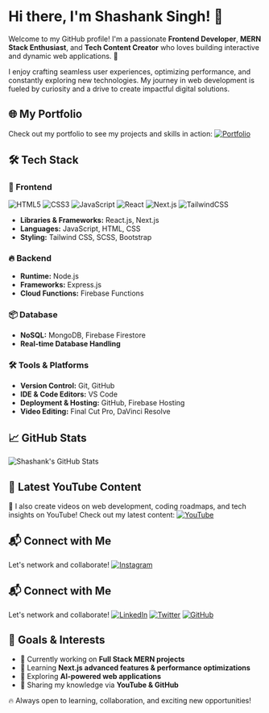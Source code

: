 # Hi there, I'm Shashank Singh! 👋

Welcome to my GitHub profile! I'm a passionate **Frontend Developer**, **MERN Stack Enthusiast**, and **Tech Content Creator** who loves building interactive and dynamic web applications. 🚀

I enjoy crafting seamless user experiences, optimizing performance, and constantly exploring new technologies. My journey in web development is fueled by curiosity and a drive to create impactful digital solutions.

## 🌐 My Portfolio
Check out my portfolio to see my projects and skills in action:
[![Portfolio](https://img.shields.io/badge/🔗-Portfolio-FAB005?style=for-the-badge&logo=google-chrome&logoColor=black)](https://savitaar0912.github.io/portfolio/)

## 🛠️ Tech Stack
### 🚀 Frontend
![HTML5](https://img.shields.io/badge/HTML5-E34F26?style=for-the-badge&logo=html5&logoColor=white)
![CSS3](https://img.shields.io/badge/CSS3-1572B6?style=for-the-badge&logo=css3&logoColor=white)
![JavaScript](https://img.shields.io/badge/JavaScript-F7DF1E?style=for-the-badge&logo=javascript&logoColor=black)
![React](https://img.shields.io/badge/React-61DAFB?style=for-the-badge&logo=react&logoColor=black)
![Next.js](https://img.shields.io/badge/Next.js-000000?style=for-the-badge&logo=next.js&logoColor=white)
![TailwindCSS](https://img.shields.io/badge/TailwindCSS-38B2AC?style=for-the-badge&logo=tailwind-css&logoColor=white)

- **Libraries & Frameworks:** React.js, Next.js
- **Languages:** JavaScript, HTML, CSS
- **Styling:** Tailwind CSS, SCSS, Bootstrap

### 🔥 Backend
- **Runtime:** Node.js
- **Frameworks:** Express.js
- **Cloud Functions:** Firebase Functions

### 📦 Database
- **NoSQL:** MongoDB, Firebase Firestore
- **Real-time Database Handling**

### 🛠️ Tools & Platforms
- **Version Control:** Git, GitHub
- **IDE & Code Editors:** VS Code
- **Deployment & Hosting:** GitHub, Firebase Hosting
- **Video Editing:** Final Cut Pro, DaVinci Resolve

## 📈 GitHub Stats
![Shashank's GitHub Stats](https://github-readme-stats.vercel.app/api?username=savitaar0912&show_icons=true&theme=radical)

## 📢 Latest YouTube Content
🚀 I also create videos on web development, coding roadmaps, and tech insights on YouTube! Check out my latest content:
[![YouTube](https://img.shields.io/badge/YouTube-Code%20with%20Savitaar-FF0000?style=for-the-badge&logo=youtube&logoColor=white)](https://www.youtube.com/@CodeWithSavitaar)

## 📬 Connect with Me
Let's network and collaborate!
[![Instagram](https://img.shields.io/badge/Instagram-CodewithSavitaar-E4405F?style=for-the-badge&logo=instagram&logoColor=white)](https://www.instagram.com/codewithsavitaar/)

## 📬 Connect with Me
Let's network and collaborate!
[![LinkedIn](https://img.shields.io/badge/LinkedIn-Connect-0077B5?style=for-the-badge&logo=linkedin&logoColor=white)](https://www.linkedin.com/in/shashanksingh875/)
[![Twitter](https://img.shields.io/badge/Twitter-Follow%20Me-0077B5?style=for-the-badge&logo=twitter&logoColor=white)](https://twitter.com/savitaar875)
[![GitHub](https://img.shields.io/badge/GitHub-Follow%20Me-0077B5?style=for-the-badge&logo=github&logoColor=white)](https://github.com/savitaar0912)

## 🎯 Goals & Interests
- 🔭 Currently working on **Full Stack MERN projects**
- 🌱 Learning **Next.js advanced features & performance optimizations**
- 🎯 Exploring **AI-powered web applications**
- 📝 Sharing my knowledge via **YouTube & GitHub**

🔥 Always open to learning, collaboration, and exciting new opportunities!
